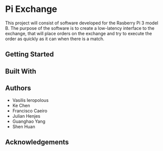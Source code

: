 # Pi Exchange

This project will consist of software developed for the Rasberry Pi 3 model B. The purpose of the software is to create a low-latency interface to the exchange, that will place orders on the exchange and try to execute the order as quickly as it can when there is a match. 

Getting Started
------

Built With 
------

Authors
------

* Vasilis Ieropolous
* Ke Chen
* Francisco Caeiro
* Julian Henjes
* Guanghao Yang
* Shen Huan 

Acknowledgements
------
